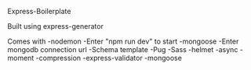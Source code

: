 Express-Boilerplate

Built using express-generator

Comes with
 -nodemon
    -Enter "npm run dev" to start
 -mongoose
    -Enter mongodb connection url
    -Schema template
 -Pug
 -Sass
 -helmet
 -async
 -moment
 -compression
 -express-validator
 -mongoose


